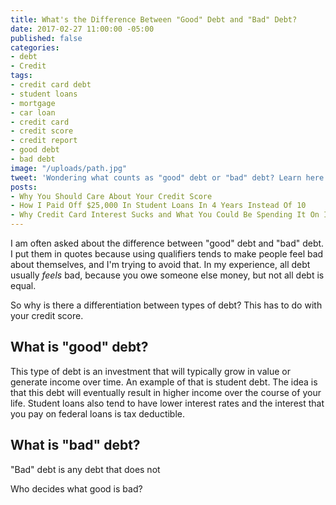 ```yaml
---
title: What's the Difference Between "Good" Debt and "Bad" Debt?
date: 2017-02-27 11:00:00 -05:00
published: false
categories:
- debt
- Credit
tags:
- credit card debt
- student loans
- mortgage
- car loan
- credit card
- credit score
- credit report
- good debt
- bad debt
image: "/uploads/path.jpg"
tweet: 'Wondering what counts as "good" debt or "bad" debt? Learn here! #debt'
posts:
- Why You Should Care About Your Credit Score
- How I Paid Off $25,000 In Student Loans In 4 Years Instead Of 10
- Why Credit Card Interest Sucks and What You Could Be Spending It On Instead
---
```


I am often asked about the difference between "good" debt and "bad" debt. I put them in quotes because using qualifiers tends to make people feel bad about themselves, and I'm trying to avoid that.  In my experience, all debt usually *feels* bad, because you owe someone else money, but not all debt is equal.

So why is there a differentiation between types of debt? This has to do with your credit score.

## What is "good" debt?

This type of debt is an investment that will typically grow in value or generate income over time. An example of that is student debt. The idea is that this debt will eventually result in higher income over the course of your life. Student loans also tend to have lower interest rates and the interest that you pay on federal loans is tax deductible. 

## What is "bad" debt?

"Bad" debt is any debt that does not 

Who decides what good is bad?